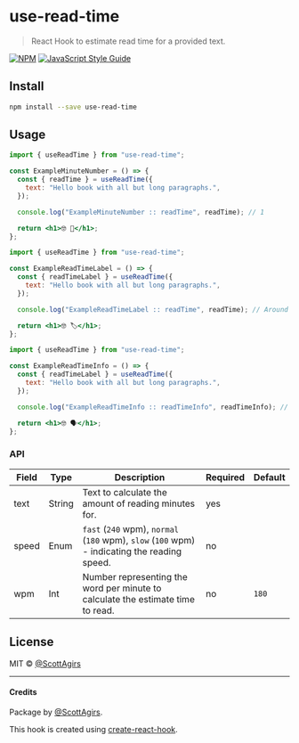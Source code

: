 # use-read-time

> React Hook to estimate read time for a provided text.

[![NPM](https://img.shields.io/npm/v/use-read-time.svg)](https://www.npmjs.com/package/use-read-time) [![JavaScript Style Guide](https://img.shields.io/badge/code_style-standard-brightgreen.svg)](https://standardjs.com)

## Install

```bash
npm install --save use-read-time
```

## Usage

```jsx
import { useReadTime } from "use-read-time";

const ExampleMinuteNumber = () => {
  const { readTime } = useReadTime({
    text: "Hello book with all but long paragraphs.",
  });

  console.log("ExampleMinuteNumber :: readTime", readTime); // 1

  return <h1>🤓 🔢</h1>;
};
```

```jsx
import { useReadTime } from "use-read-time";

const ExampleReadTimeLabel = () => {
  const { readTimeLabel } = useReadTime({
    text: "Hello book with all but long paragraphs.",
  });

  console.log("ExampleReadTimeLabel :: readTime", readTime); // Around 1 minute.

  return <h1>🤓 🏷️</h1>;
};
```

```jsx
import { useReadTime } from "use-read-time";

const ExampleReadTimeInfo = () => {
  const { readTimeLabel } = useReadTime({
    text: "Hello book with all but long paragraphs.",
  });

  console.log("ExampleReadTimeInfo :: readTimeInfo", readTimeInfo); // 1 min read

  return <h1>🤓 🗣</h1>;
};
```

### **API**

| Field | Type   | Description                                                                                  | Required | Default |
| ----- | ------ | -------------------------------------------------------------------------------------------- | -------- | ------- |
| text  | String | Text to calculate the amount of reading minutes for.                                         | yes      |         |
| speed | Enum   | `fast` (`240` wpm), `normal` (`180` wpm), `slow` (`100` wpm) - indicating the reading speed. | no       |         |
| wpm   | Int    | Number representing the word per minute to calculate the estimate time to read.              | no       | `180`   |

## License

MIT © [@ScottAgirs](https://ijs.to/u/scottagirs)

---

#### **Credits**

Package by [@ScottAgirs](https://ijs.to/u/scottagirs).

This hook is created using [create-react-hook](https://github.com/hermanya/create-react-hook).
